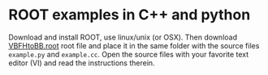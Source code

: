 # ROOT examples in C++ and python

Download and install ROOT, use linux/unix (or OSX). Then download [VBFHtoBB.root](https://cernbox.cern.ch/index.php/s/rIcoVDUw2gTX9gm) root file
and place it in the same folder with the source files `example.py` and `example.cc`. Open the source files with your favorite text editor (VI) and read the instructions therein.






